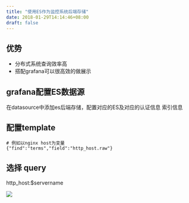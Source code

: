 ```yaml
---
title: "使用ES作为监控系统后端存储"
date: 2018-01-29T14:14:46+08:00
draft: false
---
```



## 优势

- 分布式系统查询效率高
- 搭配grafana可以很高效的做展示

## grafana配置ES数据源 

在datasource中添加es后端存储，配置对应的ES及对应的认证信息 索引信息


## 配置template

```
# 例如以nginx host为变量
{"find":"terms","field":"http_host.raw"}
```

## 选择 query
http_host:$servername

![](/img/es-monitor-query.png)